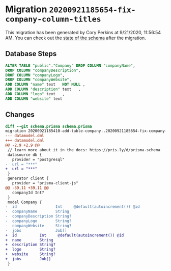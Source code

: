 # Migration `20200921185654-fix-company-column-titles`

This migration has been generated by Cory Perkins at 9/21/2020, 11:56:54 AM.
You can check out the [state of the schema](./schema.prisma) after the migration.

## Database Steps

```sql
ALTER TABLE "public"."Company" DROP COLUMN "companyName",
DROP COLUMN "companyDescription",
DROP COLUMN "companyLogo",
DROP COLUMN "companyWebsite",
ADD COLUMN "name" text   NOT NULL ,
ADD COLUMN "description" text   ,
ADD COLUMN "logo" text   ,
ADD COLUMN "website" text   
```

## Changes

```diff
diff --git schema.prisma schema.prisma
migration 20200921185410-add-table-company..20200921185654-fix-company-column-titles
--- datamodel.dml
+++ datamodel.dml
@@ -2,9 +2,9 @@
 // learn more about it in the docs: https://pris.ly/d/prisma-schema
 datasource db {
   provider = "postgresql"
-  url = "***"
+  url = "***"
 }
 generator client {
   provider = "prisma-client-js"
@@ -39,11 +39,11 @@
   companyId Int?
 }
 model Company {
-  id                 Int     @default(autoincrement()) @id
-  companyName        String
-  companyDescription String?
-  companyLogo        String?
-  companyWebsite     String?
-  jobs               Job[]
+  id          Int     @default(autoincrement()) @id
+  name        String
+  description String?
+  logo        String?
+  website     String?
+  jobs        Job[]
 }
```


